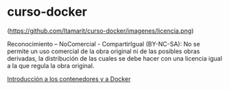 # curso-docker

(https://github.com/ltamarit/curso-docker/imagenes/licencia.png)

Reconocimiento – NoComercial - CompartirIgual (BY-NC-SA): No se permite un uso comercial de la obra original ni de las posibles obras derivadas, la distribución de las cuales se debe hacer con una licencia igual a la que regula la obra original.

[Introducción a los contenedores y a Docker](https://github.com/ltamarit/curso-docker/blob/main/Introduccion%20contenedores%20y%20Docker)
